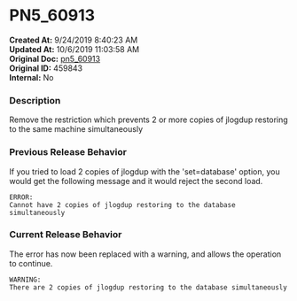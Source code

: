 # PN5_60913

**Created At:** 9/24/2019 8:40:23 AM  
**Updated At:** 10/6/2019 11:03:58 AM  
**Original Doc:** [pn5_60913](https://docs.jbase.com/75024-5-7-4-release-notes/pn5_60913)  
**Original ID:** 459843  
**Internal:** No  


### Description

Remove the restriction which prevents 2 or more copies of jlogdup restoring to the same machine simultaneously



### Previous Release Behavior

If you tried to load 2 copies of jlogdup with the 'set=database' option, you would get the following message and it would reject the second load.



```
ERROR:    
Cannot have 2 copies of jlogdup restoring to the database simultaneously
```



### Current Release Behavior

The error has now been replaced with a warning, and allows the operation to continue.

```
WARNING:
There are 2 copies of jlogdup restoring to the database simultaneously
```
